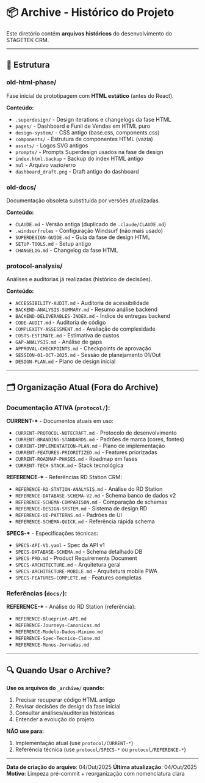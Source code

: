 # 📦 Archive - Histórico do Projeto

Este diretório contém **arquivos históricos** do desenvolvimento do STAGETEK CRM.

---

## 📁 Estrutura

### **old-html-phase/**
Fase inicial de prototipagem com **HTML estático** (antes do React).

**Conteúdo:**
- `.superdesign/` - Design iterations e changelogs da fase HTML
- `pages/` - Dashboard e Funil de Vendas em HTML puro
- `design-system/` - CSS antigo (base.css, components.css)
- `components/` - Estrutura de componentes HTML (vazia)
- `assets/` - Logos SVG antigos
- `prompts/` - Prompts Superdesign usados na fase de design
- `index.html.backup` - Backup do index HTML antigo
- `nul` - Arquivo vazio/erro
- `dashboard_draft.png` - Draft antigo do dashboard

### **old-docs/**
Documentação obsoleta substituída por versões atualizadas.

**Conteúdo:**
- `CLAUDE.md` - Versão antiga (duplicado de `.claude/CLAUDE.md`)
- `.windsurfrules` - Configuração Windsurf (não mais usado)
- `SUPERDESIGN-GUIDE.md` - Guia da fase de design HTML
- `SETUP-TOOLS.md` - Setup antigo
- `CHANGELOG.md` - Changelog da fase HTML

### **protocol-analysis/**
Análises e auditorias já realizadas (histórico de decisões).

**Conteúdo:**
- `ACCESSIBILITY-AUDIT.md` - Auditoria de acessibilidade
- `BACKEND-ANALYSIS-SUMMARY.md` - Resumo análise backend
- `BACKEND-DELIVERABLES-INDEX.md` - Índice de entregas backend
- `CODE-AUDIT.md` - Auditoria de código
- `COMPLEXITY-ASSESSMENT.md` - Avaliação de complexidade
- `COSTS-ESTIMATE.md` - Estimativa de custos
- `GAP-ANALYSIS.md` - Análise de gaps
- `APPROVAL-CHECKPOINTS.md` - Checkpoints de aprovação
- `SESSION-01-OCT-2025.md` - Sessão de planejamento 01/Out
- `DESIGN-PLAN.md` - Plano de design inicial

---

## 🗂️ Organização Atual (Fora do Archive)

### **Documentação ATIVA** (`protocol/`):

**CURRENT-\*** - Documentos atuais em uso:
- `CURRENT-PROTOCOL-NOTECRAFT.md` - Protocolo de desenvolvimento
- `CURRENT-BRANDING-STANDARDS.md` - Padrões de marca (cores, fontes)
- `CURRENT-IMPLEMENTATION-PLAN.md` - Plano de implementação
- `CURRENT-FEATURES-PRIORITIZED.md` - Features priorizadas
- `CURRENT-ROADMAP-PHASES.md` - Roadmap em fases
- `CURRENT-TECH-STACK.md` - Stack tecnológica

**REFERENCE-\*** - Referências RD Station CRM:
- `REFERENCE-RD-STATION-ANALYSIS.md` - Análise do RD Station
- `REFERENCE-DATABASE-SCHEMA-V2.md` - Schema banco de dados v2
- `REFERENCE-SCHEMA-COMPARISON.md` - Comparação de schemas
- `REFERENCE-DESIGN-SYSTEM.md` - Sistema de design RD
- `REFERENCE-UI-PATTERNS.md` - Padrões de UI
- `REFERENCE-SCHEMA-QUICK.md` - Referência rápida schema

**SPECS-\*** - Especificações técnicas:
- `SPECS-API-V1.yaml` - Spec da API v1
- `SPECS-DATABASE-SCHEMA.md` - Schema detalhado DB
- `SPECS-PRD.md` - Product Requirements Document
- `SPECS-ARCHITECTURE.md` - Arquitetura geral
- `SPECS-ARCHITECTURE-MOBILE.md` - Arquitetura mobile PWA
- `SPECS-FEATURES-COMPLETE.md` - Features completas

### **Referências** (`docs/`):

**REFERENCE-\*** - Análise do RD Station (referência):
- `REFERENCE-Blueprint-API.md`
- `REFERENCE-Journeys-Canonicas.md`
- `REFERENCE-Modelo-Dados-Minimo.md`
- `REFERENCE-Spec-Tecnico-Clone.md`
- `REFERENCE-Menus-Jornadas.md`

---

## 🔍 Quando Usar o Archive?

**Use os arquivos do `_archive/` quando:**
1. Precisar recuperar código HTML antigo
2. Revisar decisões de design da fase inicial
3. Consultar análises/auditorias históricas
4. Entender a evolução do projeto

**NÃO use para:**
1. Implementação atual (use `protocol/CURRENT-*`)
2. Referência técnica (use `protocol/SPECS-*` ou `protocol/REFERENCE-*`)

---

**Data de criação do arquivo**: 04/Out/2025
**Última atualização**: 04/Out/2025
**Motivo**: Limpeza pré-commit + reorganização com nomenclatura clara
